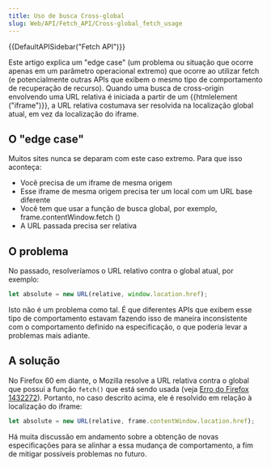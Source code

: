 ```yaml
---
title: Uso de busca Cross-global
slug: Web/API/Fetch_API/Cross-global_fetch_usage
---
```


{{DefaultAPISidebar("Fetch API")}}

Este artigo explica um "edge case" (um problema ou situação que ocorre apenas em um parâmetro operacional extremo) que ocorre ao utilizar fetch (e potencialmente outras APIs que exibem o mesmo tipo de comportamento de recuperação de recurso). Quando uma busca de cross-origin envolvendo uma URL relativa é iniciada a partir de um {{htmlelement ("iframe")}}, a URL relativa costumava ser resolvida na localização global atual, em vez da localização do iframe.

## O "edge case"

Muitos sites nunca se deparam com este caso extremo. Para que isso aconteça:

- Você precisa de um iframe de mesma origem
- Esse iframe de mesma origem precisa ter um local com um URL base diferente
- Você tem que usar a função de busca global, por exemplo, frame.contentWindow\.fetch ()
- A URL passada precisa ser relativa

## O problema

No passado, resolveríamos o URL relativo contra o global atual, por exemplo:

```js
let absolute = new URL(relative, window.location.href);
```

Isto não é um problema como tal. É que diferentes APIs que exibem esse tipo de comportamento estavam fazendo isso de maneira inconsistente com o comportamento definido na especificação, o que poderia levar a problemas mais adiante.

## A solução

No Firefox 60 em diante, o Mozilla resolve a URL relativa contra o global que possui a função `fetch()` que está sendo usada (veja [Erro do Firefox 1432272](https://bugzil.la/1432272)). Portanto, no caso descrito acima, ele é resolvido em relação à localização do iframe:

```js
let absolute = new URL(relative, frame.contentWindow.location.href);
```

Há muita discussão em andamento sobre a obtenção de novas especificações para se alinhar a essa mudança de comportamento, a fim de mitigar possíveis problemas no futuro.
